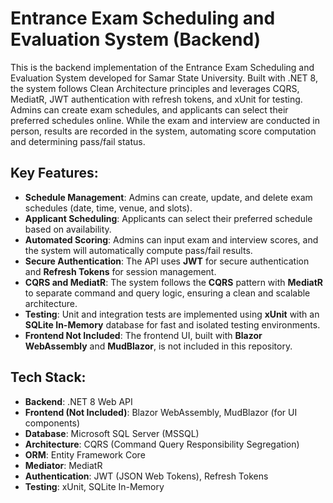 # Entrance Exam Scheduling and Evaluation System (Backend)

This is the backend implementation of the Entrance Exam Scheduling and Evaluation System developed for Samar State University. Built with .NET 8, the system follows Clean Architecture principles and leverages CQRS, MediatR, JWT authentication with refresh tokens, and xUnit for testing. Admins can create exam schedules, and applicants can select their preferred schedules online. While the exam and interview are conducted in person, results are recorded in the system, automating score computation and determining pass/fail status.
## Key Features:
- **Schedule Management**: Admins can create, update, and delete exam schedules (date, time, venue, and slots).
- **Applicant Scheduling**: Applicants can select their preferred schedule based on availability.
- **Automated Scoring**: Admins can input exam and interview scores, and the system will automatically compute pass/fail results.
- **Secure Authentication**: The API uses **JWT** for secure authentication and **Refresh Tokens** for session management.
- **CQRS and MediatR**: The system follows the **CQRS** pattern with **MediatR** to separate command and query logic, ensuring a clean and scalable architecture.
- **Testing**: Unit and integration tests are implemented using **xUnit** with an **SQLite In-Memory** database for fast and isolated testing environments.
- **Frontend Not Included**: The frontend UI, built with **Blazor WebAssembly** and **MudBlazor**, is not included in this repository.

## Tech Stack:
- **Backend**: .NET 8 Web API
- **Frontend (Not Included)**: Blazor WebAssembly, MudBlazor (for UI components)
- **Database**: Microsoft SQL Server (MSSQL)
- **Architecture**: CQRS (Command Query Responsibility Segregation)
- **ORM**: Entity Framework Core
- **Mediator**: MediatR
- **Authentication**: JWT (JSON Web Tokens), Refresh Tokens
- **Testing**: xUnit, SQLite In-Memory

